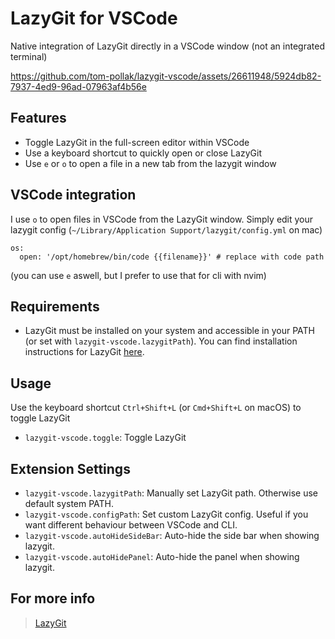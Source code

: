 # LazyGit for VSCode

Native integration of LazyGit directly in a VSCode window (not an integrated terminal)

https://github.com/tom-pollak/lazygit-vscode/assets/26611948/5924db82-7937-4ed9-96ad-07963af4b56e

## Features

- Toggle LazyGit in the full-screen editor within VSCode
- Use a keyboard shortcut to quickly open or close LazyGit
- Use `e` or `o` to open a file in a new tab from the lazygit window

## VSCode integration

I use `o` to open files in VSCode from the LazyGit window. Simply edit your lazygit config (`~/Library/Application Support/lazygit/config.yml` on mac)

```
os:
  open: '/opt/homebrew/bin/code {{filename}}' # replace with code path
```

(you can use `e` aswell, but I prefer to use that for cli with nvim)

## Requirements

- LazyGit must be installed on your system and accessible in your PATH (or set with `lazygit-vscode.lazygitPath`). You can find installation instructions for LazyGit [here](https://github.com/jesseduffield/lazygit#installation).

## Usage

Use the keyboard shortcut `Ctrl+Shift+L` (or `Cmd+Shift+L` on macOS) to toggle LazyGit

- `lazygit-vscode.toggle`: Toggle LazyGit

## Extension Settings

- `lazygit-vscode.lazygitPath`: Manually set LazyGit path. Otherwise use default system PATH.
- `lazygit-vscode.configPath`: Set custom LazyGit config. Useful if you want different behaviour between VSCode and CLI.
- `lazygit-vscode.autoHideSideBar`: Auto-hide the side bar when showing lazygit.
- `lazygit-vscode.autoHidePanel`: Auto-hide the panel when showing lazygit.

## For more info

> [LazyGit](https://github.com/jesseduffield/lazygit)
